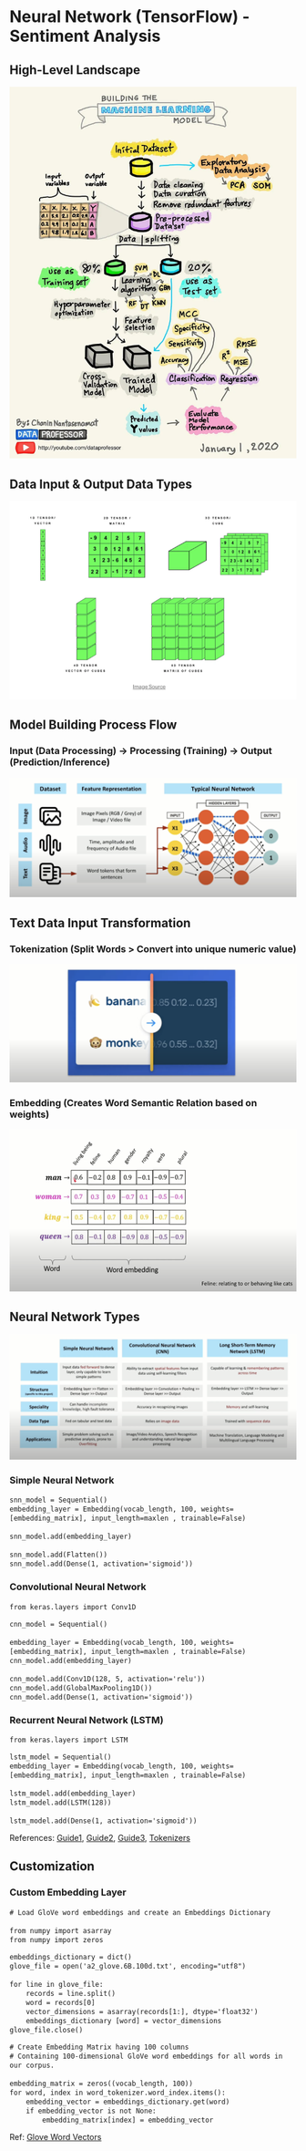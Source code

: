 # Neural Network (TensorFlow) - Sentiment Analysis
## High-Level Landscape
![alt text](high-level.webp)

## Data Input & Output Data Types
![alt text](image.png)

## Model Building Process Flow
### Input (Data Processing) -> Processing (Training) -> Output (Prediction/Inference)
![alt text](image-2.png)

## Text Data Input Transformation
### Tokenization (Split Words > Convert into unique numeric value)
![alt text](image-3.png)
### Embedding (Creates Word Semantic Relation based on weights)
![alt text](image-1.png)

## Neural Network Types
![alt text](image-4.png)

### Simple Neural Network
```
snn_model = Sequential()
embedding_layer = Embedding(vocab_length, 100, weights=[embedding_matrix], input_length=maxlen , trainable=False)

snn_model.add(embedding_layer)

snn_model.add(Flatten())
snn_model.add(Dense(1, activation='sigmoid'))
```

### Convolutional Neural Network
```
from keras.layers import Conv1D
```

```
cnn_model = Sequential()

embedding_layer = Embedding(vocab_length, 100, weights=[embedding_matrix], input_length=maxlen , trainable=False)
cnn_model.add(embedding_layer)

cnn_model.add(Conv1D(128, 5, activation='relu'))
cnn_model.add(GlobalMaxPooling1D())
cnn_model.add(Dense(1, activation='sigmoid'))
```

### Recurrent Neural Network (LSTM)
```
from keras.layers import LSTM
```

```
lstm_model = Sequential()
embedding_layer = Embedding(vocab_length, 100, weights=[embedding_matrix], input_length=maxlen , trainable=False)

lstm_model.add(embedding_layer)
lstm_model.add(LSTM(128))

lstm_model.add(Dense(1, activation='sigmoid'))
```

References: [Guide1](https://medium.com/@email2sukrit/finer-grain-sentiment-analyzer-a-tensorflow-keras-project-1e1cce86d9d7), [Guide2](https://drlee.io/build-an-nlp-model-for-sentiment-analysis-using-tensorflow-in-10-minutes-a6d3de84b17f), [Guide3](https://medium.com/@kwasiasomani85/movie-review-sentimental-classification-with-recurrent-neural-network-in-tensorflow-3c0ce1c1fea6), [Tokenizers](https://huggingface.co/docs/transformers/en/fast_tokenizers)

## Customization
### Custom Embedding Layer
```
# Load GloVe word embeddings and create an Embeddings Dictionary

from numpy import asarray
from numpy import zeros
```

```
embeddings_dictionary = dict()
glove_file = open('a2_glove.6B.100d.txt', encoding="utf8")

for line in glove_file:
    records = line.split()
    word = records[0]
    vector_dimensions = asarray(records[1:], dtype='float32')
    embeddings_dictionary [word] = vector_dimensions
glove_file.close()
```

```
# Create Embedding Matrix having 100 columns 
# Containing 100-dimensional GloVe word embeddings for all words in our corpus.

embedding_matrix = zeros((vocab_length, 100))
for word, index in word_tokenizer.word_index.items():
    embedding_vector = embeddings_dictionary.get(word)
    if embedding_vector is not None:
        embedding_matrix[index] = embedding_vector
```
Ref: [Glove Word Vectors](https://nlp.stanford.edu/projects/glove/)